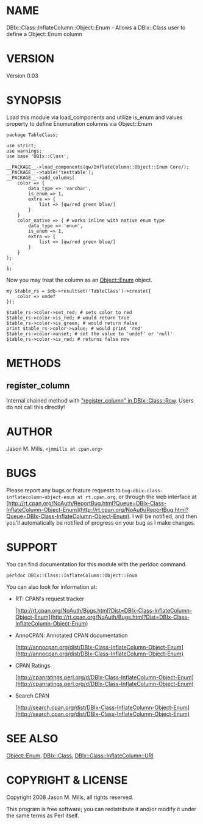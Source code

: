 # NAME

DBIx::Class::InflateColumn::Object::Enum - Allows a DBIx::Class user to define a Object::Enum column

# VERSION

Version 0.03

# SYNOPSIS

Load this module via load\_components and utilize is\_enum and values property
to define Enumuration columns via Object::Enum

    package TableClass;
    
    use strict;
    use warnings;
    use base 'DBIx::Class';
    
    __PACKAGE__->load_components(qw/InflateColumn::Object::Enum Core/);
    __PACKAGE__->table('testtable');
    __PACKAGE__->add_columns(
        color => {
            data_type => 'varchar',
            is_enum => 1,
            extra => {
                list => [qw/red green blue/]
            }
        }
        color_native => { # works inline with native enum type
            data_type => 'enum',
            is_enum => 1,
            extra => {
                list => [qw/red green blue/]
            }
        }
    );
    
    1;
    

Now you may treat the column as an [Object::Enum](https://metacpan.org/pod/Object::Enum) object.

    my $table_rs = $db->resultset('TableClass')->create({
        color => undef
    });
    
    $table_rs->color->set_red; # sets color to red
    $table_rs->color->is_red; # would return true
    $table_rs->color->is_green; # would return false
    print $table_rs->color->value; # would print 'red'
    $table_rs->color->unset; # set the value to 'undef' or 'null'
    $table_rs->color->is_red; # returns false now
    

# METHODS

## register\_column

Internal chained method with ["register\_column" in DBIx::Class::Row](https://metacpan.org/pod/DBIx::Class::Row#register_column).
Users do not call this directly!

# AUTHOR

Jason M. Mills, `<jmmills at cpan.org>`

# BUGS

Please report any bugs or feature requests to `bug-dbix-class-inflatecolumn-object-enum at rt.cpan.org`, or through
the web interface at [http://rt.cpan.org/NoAuth/ReportBug.html?Queue=DBIx-Class-InflateColumn-Object-Enum](http://rt.cpan.org/NoAuth/ReportBug.html?Queue=DBIx-Class-InflateColumn-Object-Enum).  I will be notified, and then you'll
automatically be notified of progress on your bug as I make changes.

# SUPPORT

You can find documentation for this module with the perldoc command.

    perldoc DBIx::Class::InflateColumn::Object::Enum

You can also look for information at:

- RT: CPAN's request tracker

    [http://rt.cpan.org/NoAuth/Bugs.html?Dist=DBIx-Class-InflateColumn-Object-Enum](http://rt.cpan.org/NoAuth/Bugs.html?Dist=DBIx-Class-InflateColumn-Object-Enum)

- AnnoCPAN: Annotated CPAN documentation

    [http://annocpan.org/dist/DBIx-Class-InflateColumn-Object-Enum](http://annocpan.org/dist/DBIx-Class-InflateColumn-Object-Enum)

- CPAN Ratings

    [http://cpanratings.perl.org/d/DBIx-Class-InflateColumn-Object-Enum](http://cpanratings.perl.org/d/DBIx-Class-InflateColumn-Object-Enum)

- Search CPAN

    [http://search.cpan.org/dist/DBIx-Class-InflateColumn-Object-Enum](http://search.cpan.org/dist/DBIx-Class-InflateColumn-Object-Enum)

# SEE ALSO

[Object::Enum](https://metacpan.org/pod/Object::Enum), [DBIx::Class](https://metacpan.org/pod/DBIx::Class), [DBIx::Class::InflateColumn::URI](https://metacpan.org/pod/DBIx::Class::InflateColumn::URI)

# COPYRIGHT & LICENSE

Copyright 2008 Jason M. Mills, all rights reserved.

This program is free software; you can redistribute it and/or modify it
under the same terms as Perl itself.
